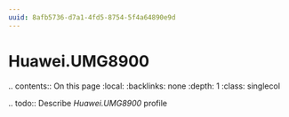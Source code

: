 ```yaml
---
uuid: 8afb5736-d7a1-4fd5-8754-5f4a64890e9d
---
```



# Huawei.UMG8900

.. contents:: On this page
    :local:
    :backlinks: none
    :depth: 1
    :class: singlecol

.. todo::
    Describe *Huawei.UMG8900* profile

